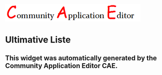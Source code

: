 ![CAE](https://github.com/GHProjectsTest/frontendComponent-22/blob/gh-pages/img/logo.png)  

Ultimative Liste
===================


This widget was automatically generated by the Community Application Editor CAE.  
---------------
